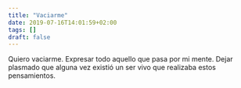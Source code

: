 ```yaml
---
title: "Vaciarme"
date: 2019-07-16T14:01:59+02:00
tags: []
draft: false
---
```

Quiero vaciarme. Expresar todo aquello que pasa por mi mente. Dejar plasmado que alguna vez existió un ser vivo que realizaba estos pensamientos.
